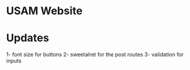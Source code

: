 # USAM Website

# Updates
1- font size for buttons
2- sweetalret for the post routes
3- validation for inputs
